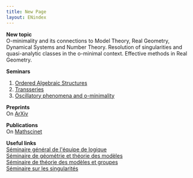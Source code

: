```yaml
---
title: New Page 
layout: ENindex
---
```

**New topic**  
O-minimality and its connections to Model Theory, Real Geometry, Dynamical Systems and Number Theory. Resolution of singularities and quasi-analytic classes in the o-minimal context. Effective methods in Real Geometry.

**Seminars**  
1.  [Ordered Algebraic Structures](http://www.logique.jussieu.fr/semsao/index.html)  
1.  [Transseries](https://webusers.imj-prg.fr/~francoise.point/)   
1.  [Oscillatory phenomena and o-minimality](https://webusers.imj-prg.fr/~tamara.servi/oscillatory.html)

**Preprints**  
On [ArXiv](https://arxiv.org/find/math/1/au:+Servi_T/0/1/0/all/0/1)

**Publications**  
On [Mathscinet](https://mathscinet-ams-org.ezproxy.math-info-paris.cnrs.fr/mathscinet/search/publications.html?pg1=INDI&s1=728736)

**Useful links**    
[Séminaire général de l'équipe de logique](https://www.imj-prg.fr/gestion/evenement/affEvenement/66)  
[Séminaire de géométrie et théorie des modèles](http://gtm.imj-prg.fr/)    
[Séminaire de théorie des modèles et groupes](https://www.imj-prg.fr/gestion/evenement/affEvenement/71)  
[Séminaire sur les singularités]()   

